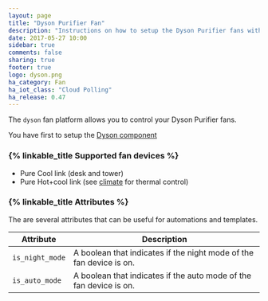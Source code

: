 ```yaml
---
layout: page
title: "Dyson Purifier Fan"
description: "Instructions on how to setup the Dyson Purifier fans within Home Assistant."
date: 2017-05-27 10:00
sidebar: true
comments: false
sharing: true
footer: true
logo: dyson.png
ha_category: Fan
ha_iot_class: "Cloud Polling"
ha_release: 0.47
---
```



The `dyson` fan platform allows you to control your Dyson Purifier fans.

You have first to setup the [Dyson component](/components/dyson/)

### {% linkable_title Supported fan devices %}

- Pure Cool link (desk and tower)
- Pure Hot+cool link (see [climate](/components/climate.dyson/) for thermal control)

### {% linkable_title Attributes %}

The are several attributes that can be useful for automations and templates.

| Attribute | Description |
| --------- | ----------- |
| `is_night_mode` | A boolean that indicates if the night mode of the fan device is on.
| `is_auto_mode` | A boolean that indicates if the auto mode of the fan device is on.
